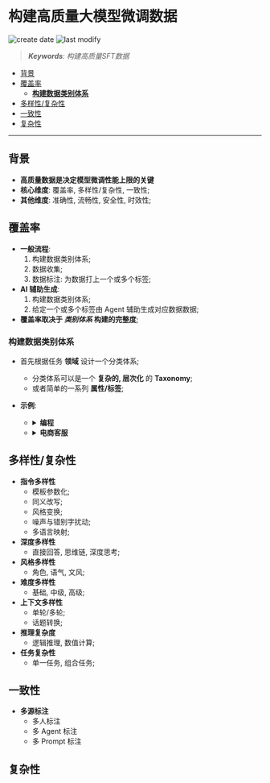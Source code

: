 构建高质量大模型微调数据
===
<!--START_SECTION:badge-->
![create date](https://img.shields.io/static/v1?label=create%20date&message=2025-09-17&label_color=gray&color=lightsteelblue&style=flat-square)
![last modify](https://img.shields.io/static/v1?label=last%20modify&message=2025-09-18%2016%3A07%3A56&label_color=gray&color=thistle&style=flat-square)
<!--END_SECTION:badge-->
<!--info
date: 2025-09-17 13:38:07
toc_title: SFT 数据构建
top: false
draft: true
hidden: true
section_number: false
level: 0
tags: [llm_sft]
-->

<!--START_SECTION:keywords-->
> ***Keywords**: 构建高质量SFT数据*
<!--END_SECTION:keywords-->

<!--START_SECTION:paper_title-->
<!--END_SECTION:paper_title-->

<!--START_SECTION:toc-->
- [背景](#背景)
- [覆盖率](#覆盖率)
    - [**构建数据类别体系**](#构建数据类别体系)
- [多样性/复杂性](#多样性复杂性)
- [一致性](#一致性)
- [复杂性](#复杂性)
<!--END_SECTION:toc-->

---

## 背景

- **高质量数据是决定模型微调性能上限的关键**
- **核心维度**: 覆盖率, 多样性/复杂性, 一致性;
- **其他维度**: 准确性, 流畅性, 安全性, 时效性;

## 覆盖率

- **一般流程**:
    1. 构建数据类别体系;
    2. 数据收集;
    3. 数据标注: 为数据打上一个或多个标签;
- **AI 辅助生成**:
    1. 构建数据类别体系;
    2. 给定一个或多个标签由 Agent 辅助生成对应数据数据;
- **覆盖率取决于 *类别体系* 构建的完整度**;

### **构建数据类别体系**

- 首先根据任务 **领域** 设计一个分类体系;
    - 分类体系可以是一个 **复杂的, 层次化** 的 **Taxonomy**;
    - 或者简单的一系列 **属性/标签**;
- **示例**:
    - <details><summary><b>编程</b></summary>

        ```md
        - **第一层**
            1. 代码生成
            2. 代码理解
            3. 语言转换
            4. ...
        - **第二层**
            1. 代码生成
                1.1 从零实现
                1.2 代码补全
                1.3 ...
            2. 代码理解
                2.1 代码解释
                2.2 错误定位
                2.3 ...
            3. ...
        - **第三层**: 属性/标签
            - **编程语言**: `Python`, `JavaScript`, `Java`, `C++`, `Go`, `SQL`, `Bash`, `HTML/CSS`...
            - **技术领域/框架**:
                - `Web`: React, Vue, Django, Spring
                - `Data Science`: Pandas, NumPy, PyTorch, TensorFlow
                - `System`: Linux, Docker, Kubernetes
                - `Mobile`: Android, SwiftUI
        ```

      </details>
    - <details><summary><b>电商客服</b></summary>

        ```md
        - **第一层**
            1. 商品咨询
            2. 订单服务
            3. 售后支持
            4. 平台规则
        - **第二层**
            1. 商品咨询
                1.1 商品信息
                1.2 库存物流
                1.3 ...
            2. 订单服务
                2.1 下单与支付
                2.2 修改与取消
                2.3 ...
            3. ...
        - **第三层**: **属性/标签**:
            - **商品品类**: `服装`, `数码`, `家居`, `美妆`, `食品`
            - **问题复杂度**: `简单`, `中等`, `复杂`
        ```

    </details>

## 多样性/复杂性

- **指令多样性**
    - 模板参数化;
    - 同义改写;
    - 风格变换;
    - 噪声与错别字扰动;
    - 多语言映射;
- **深度多样性**
    - 直接回答, 思维链, 深度思考;
- **风格多样性**
    - 角色, 语气, 文风;
- **难度多样性**
    - 基础, 中级, 高级;
- **上下文多样性**
    - 单轮/多轮;
    - 话题转换;
- **推理复杂度**
    - 逻辑推理, 数值计算;
- **任务复杂性**
    - 单一任务, 组合任务;


## 一致性

- **多源标注**
    - 多人标注
    - 多 Agent 标注
    - 多 Prompt 标注


## 复杂性

